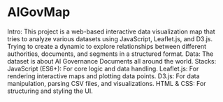 # AIGovMap
Intro:
This project is a web-based interactive data visualization map that tries to analyze various datasets using JavaScript, Leaflet.js, and D3.js. Trying to create a dynamic to explore relationships between different authorities, documents, and segments in a structured format. 
Data:
The dataset is about AI Governance Documents all around the world.
Stacks:
JavaScript (ES6+): For core logic and data handling.
Leaflet.js: For rendering interactive maps and plotting data points.
D3.js: For data manipulation, parsing CSV files, and visualizations.
HTML & CSS: For structuring and styling the UI.
